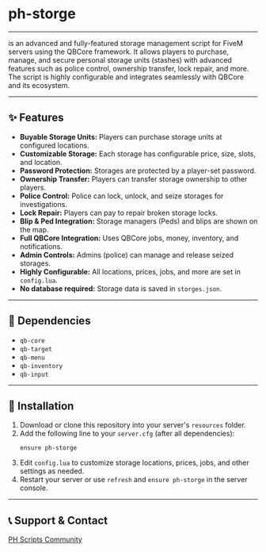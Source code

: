 # ph-storge
---
is an advanced and fully-featured storage management script for FiveM servers using the QBCore framework. It allows players to purchase, manage, and secure personal storage units (stashes) with advanced features such as police control, ownership transfer, lock repair, and more. The script is highly configurable and integrates seamlessly with QBCore and its ecosystem.

---

## ✨ Features
- **Buyable Storage Units:** Players can purchase storage units at configured locations.
- **Customizable Storage:** Each storage has configurable price, size, slots, and location.
- **Password Protection:** Storages are protected by a player-set password.
- **Ownership Transfer:** Players can transfer storage ownership to other players.
- **Police Control:** Police can lock, unlock, and seize storages for investigations.
- **Lock Repair:** Players can pay to repair broken storage locks.
- **Blip & Ped Integration:** Storage managers (Peds) and blips are shown on the map.
- **Full QBCore Integration:** Uses QBCore jobs, money, inventory, and notifications.
- **Admin Controls:** Admins (police) can manage and release seized storages.
- **Highly Configurable:** All locations, prices, jobs, and more are set in `config.lua`.
- **No database required:** Storage data is saved in `storges.json`.

---

## 📌 Dependencies
  - `qb-core`
  - `qb-target`
  - `qb-menu`
  - `qb-inventory`
  - `qb-input`

---

## 📩 Installation
1. Download or clone this repository into your server's `resources` folder.
2. Add the following line to your `server.cfg` (after all dependencies):
   ```
   ensure ph-storge
   ```
3. Edit `config.lua` to customize storage locations, prices, jobs, and other settings as needed.
4. Restart your server or use `refresh` and `ensure ph-storge` in the server console.

---

## 📞 Support & Contact
[PH Scripts Community](https://discord.gg/MyXQHPX9U8)
